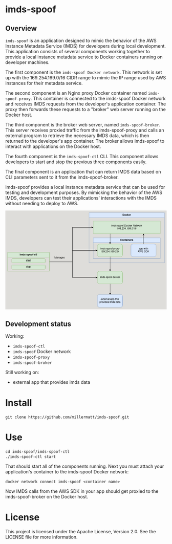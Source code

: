 # imds-spoof

## Overview

`imds-spoof` is an application designed to mimic the behavior of the AWS Instance Metadata Service (IMDS) for developers during local development. This application consists of several components working together to provide a local instance metadata service to Docker containers running on developer machines.

The first component is the `imds-spoof Docker network`. This network is set up with the 169.254.169.0/16 CIDR range to mimic the IP range used by AWS instances for their metadata service.

The second component is an Nginx proxy Docker container named `imds-spoof-proxy`. This container is connected to the imds-spoof Docker network and receives IMDS requests from the developer's application container. The proxy then forwards these requests to a "broker" web server running on the Docker host.

The third component is the broker web server, named `imds-spoof-broker`. This server receives proxied traffic from the imds-spoof-proxy and calls an external program to retrieve the necessary IMDS data, which is then returned to the developer's app container. The broker allows imds-spoof to interact with applications on the Docker host.

The fourth component is the `imds-spoof-ctl` CLI. This component allows developers to start and stop the previous three components easily.

The final component is an application that can return IMDS data based on CLI parameters sent to it from the imds-spoof-broker.

imds-spoof provides a local instance metadata service that can be used for testing and development purposes. By mimicking the behavior of the AWS IMDS, developers can test their applications' interactions with the IMDS without needing to deploy to AWS.

<img src="imds-spoof.drawio.png" alt="imds-spoof overview">

## Development status

Working:
- `imds-spoof-ctl`
- `imds-spoof` Docker network
- `imds-spoof-proxy`
- `imds-spoof-broker`

Still working on:
- external app that provides imds data

# Install

```
git clone https://github.com/millermatt/imds-spoof.git
```

# Use

```
cd imds-spoof/imds-spoof-ctl
./imds-spoof-ctl start
```

That should start all of the components running. Next you must attach your application's container to the imds-spoof Docker network:

```
docker network connect imds-spoof <container name>
```

Now IMDS calls from the AWS SDK in your app should get proxied to the imds-spoof-broker on the Docker host.


# License

This project is licensed under the Apache License, Version 2.0. See the LICENSE file for more information.
